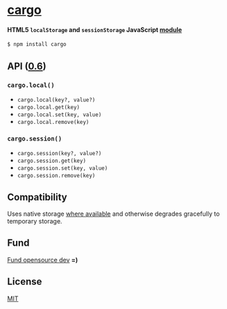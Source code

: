 # [cargo](../../)
#### HTML5 `localStorage` and `sessionStorage` JavaScript [module](https://npmjs.org/package/cargo)

```sh
$ npm install cargo
```

## API ([0.6](../../releases))

### `cargo.local()`
- `cargo.local(key?, value?)`
- `cargo.local.get(key)`
- `cargo.local.set(key, value)`
- `cargo.local.remove(key)`

### `cargo.session()`
- `cargo.session(key?, value?)`
- `cargo.session.get(key)`
- `cargo.session.set(key, value)`
- `cargo.session.remove(key)`

## Compatibility

Uses native storage [where available](https://developer.mozilla.org/en-US/docs/Web/Guide/API/DOM/Storage#Browser_compatibility) and otherwise degrades gracefully to temporary storage.

## Fund

[Fund opensource dev](https://www.gittip.com/ryanve/) <b>=)</b>

## License

[MIT](http://opensource.org/licenses/MIT)